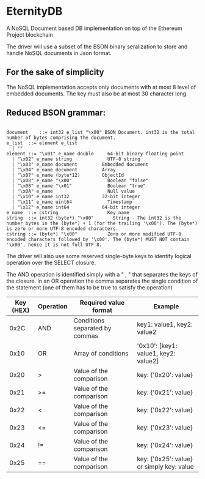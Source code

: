 # EternityDB
A NoSQL Document based DB implementation on top of the Ethereum Project blockchain

The driver will use a subset of the BSON binary seralization to store and handle NoSQL documents in Json format.

For the sake of simplicity
--------------------------
The NoSQL implementation accepts only documents with at most 8 level of embedded documents.
The key must also be at most 30 character long.


Reduced BSON grammar:
-------------
<pre><code>
document	::=	int32 e_list "\x00"	BSON Document. int32 is the total number of bytes comprising the document.
e_list	::=	element e_list
  |	""
element	::=	"\x01" e_name double	 64-bit binary floating point
  |	"\x02" e_name string	         UTF-8 string
  |	"\x03" e_name document	       Embedded document
  |	"\x04" e_name document	       Array
  |	"\x07" e_name (byte*12)	       ObjectId
  |	"\x08" e_name "\x00"	         Boolean "false"
  |	"\x08" e_name "\x01"	         Boolean "true"
  |	"\x0A" e_name	                 Null value
  |	"\x10" e_name int32	           32-bit integer
  |	"\x11" e_name uint64	         Timestamp
  |	"\x12" e_name int64	           64-bit integer
e_name	::=	cstring	                 Key name
string	::=	int32 (byte*) "\x00"	   String - The int32 is the number bytes in the (byte*) + 1 (for the trailing '\x00'). The (byte*) is zero or more UTF-8 encoded characters.
cstring	::=	(byte*) "\x00"	         Zero or more modified UTF-8 encoded characters followed by '\x00'. The (byte*) MUST NOT contain '\x00', hence it is not full UTF-8.
</code></pre>

The driver will also use some reserved single-byte keys to identify logical operation over the SELECT closure.

The AND operation is identified simply with a " , " that separates the keys of the closure.
In an OR operation the comma separates the single condition of the statement (one of them has to be true to satisfy the operation)

| Key (HEX) | Operation | Required value format | Example |
| --------- | --------- | --------------------- | ------- |
| 0x2C | AND | Conditions separated by commas | key1: value1, key2: value2 |
| 0x10 | OR | Array of conditions | '0x10': [key1: value1, key2: value2] |
| 0x20 | > | Value of the comparison | key: {'0x20': value} |
| 0x21 | >= | Value of the comparison | key: {'0x21': value} |
| 0x22 | < | Value of the comparison | key: {'0x22': value} |
| 0x23 | <= | Value of the comparison | key: {'0x23': value} |
| 0x24 | != | Value of the comparison | key: {'0x24': value} |
| 0x25 | == | Value of the comparison | key: {'0x25': value} or simply key: value |
